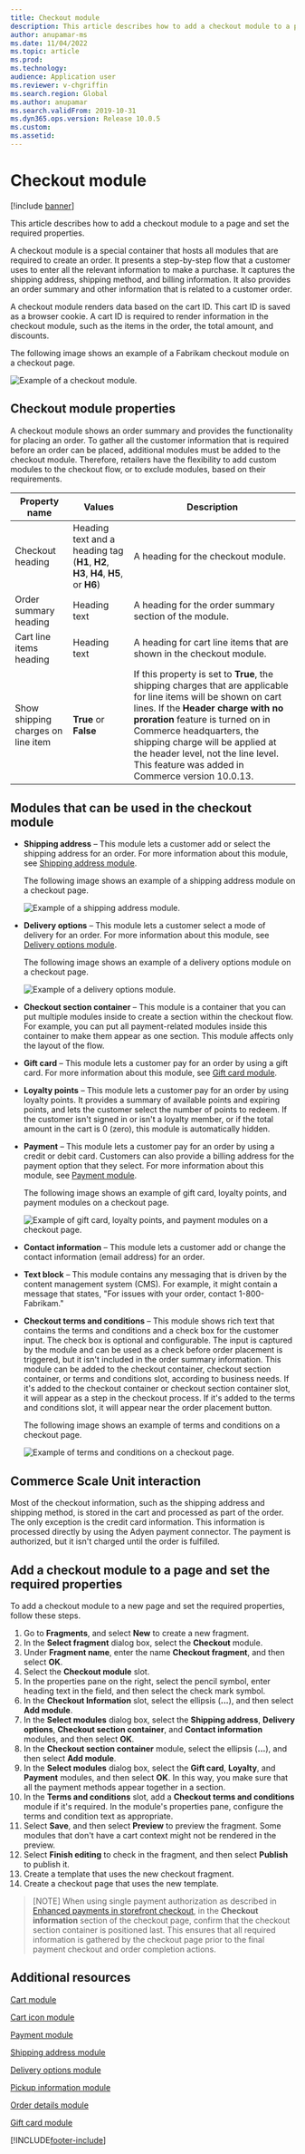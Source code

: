 ```yaml
---
title: Checkout module
description: This article describes how to add a checkout module to a page and set the required properties.
author: anupamar-ms
ms.date: 11/04/2022
ms.topic: article
ms.prod: 
ms.technology: 
audience: Application user
ms.reviewer: v-chgriffin
ms.search.region: Global
ms.author: anupamar
ms.search.validFrom: 2019-10-31
ms.dyn365.ops.version: Release 10.0.5
ms.custom: 
ms.assetid: 
---
```


# Checkout module

[!include [banner](includes/banner.md)]

This article describes how to add a checkout module to a page and set the required properties.

A checkout module is a special container that hosts all modules that are required to create an order. It presents a step-by-step flow that a customer uses to enter all the relevant information to make a purchase. It captures the shipping address, shipping method, and billing information. It also provides an order summary and other information that is related to a customer order.

A checkout module renders data based on the cart ID. This cart ID is saved as a browser cookie. A cart ID is required to render information in the checkout module, such as the items in the order, the total amount, and discounts. 

The following image shows an example of a Fabrikam checkout module on a checkout page.

![Example of a checkout module.](./media/Checkout.PNG)

## Checkout module properties

A checkout module shows an order summary and provides the functionality for placing an order. To gather all the customer information that is required before an order can be placed, additional modules must be added to the checkout module. Therefore, retailers have the flexibility to add custom modules to the checkout flow, or to exclude modules, based on their requirements.

| Property name | Values | Description |
|----------------|--------|-------------|
| Checkout heading | Heading text and a heading tag (**H1**, **H2**, **H3**, **H4**, **H5**, or **H6**) | A heading for the checkout module. |
| Order summary heading | Heading text | A heading for the order summary section of the module. |
| Cart line items heading | Heading text | A heading for cart line items that are shown in the checkout module. |
| Show shipping charges on line item | **True** or **False** | If this property is set to **True**, the shipping charges that are applicable for line items will be shown on cart lines. If the **Header charge with no proration** feature is turned on in Commerce headquarters, the shipping charge will be applied at the header level, not the line level. This feature was added in Commerce version 10.0.13. |

## Modules that can be used in the checkout module

- **Shipping address** – This module lets a customer add or select the shipping address for an order. For more information about this module, see [Shipping address module](ship-address-module.md).

    The following image shows an example of a shipping address module on a checkout page.

    ![Example of a shipping address module.](./media/ecommerce-shippingaddress.PNG)

- **Delivery options** – This module lets a customer select a mode of delivery for an order. For more information about this module, see [Delivery options module](delivery-options-module.md).

    The following image shows an example of a delivery options module on a checkout page.
 
    ![Example of a delivery options module.](./media/ecommerce-deliveryoptions.PNG)

- **Checkout section container** – This module is a container that you can put multiple modules inside to create a section within the checkout flow. For example, you can put all payment-related modules inside this container to make them appear as one section. This module affects only the layout of the flow.

- **Gift card** – This module lets a customer pay for an order by using a gift card. For more information about this module, see [Gift card module](add-giftcard.md).

- **Loyalty points** – This module lets a customer pay for an order by using loyalty points. It provides a summary of available points and expiring points, and lets the customer select the number of points to redeem. If the customer isn't signed in or isn't a loyalty member, or if the total amount in the cart is 0 (zero), this module is automatically hidden.

- **Payment** – This module lets a customer pay for an order by using a credit or debit card. Customers can also provide a billing address for the payment option that they select. For more information about this module, see [Payment module](payment-module.md).

    The following image shows an example of gift card, loyalty points, and payment modules on a checkout page.

    ![Example of gift card, loyalty points, and payment modules on a checkout page.](./media/ecommerce-payments.PNG)

- **Contact information** – This module lets a customer add or change the contact information (email address) for an order.

- **Text block** – This module contains any messaging that is driven by the content management system (CMS). For example, it might contain a message that states, "For issues with your order, contact 1-800-Fabrikam." 

- **Checkout terms and conditions** – This module shows rich text that contains the terms and conditions and a check box for the customer input. The check box is optional and configurable. The input is captured by the module and can be used as a check before order placement is triggered, but it isn't included in the order summary information. This module can be added to the checkout container, checkout section container, or terms and conditions slot, according to business needs. If it's added to the checkout container or checkout section container slot, it will appear as a step in the checkout process. If it's added to the terms and conditions slot, it will appear near the order placement button.

    The following image shows an example of terms and conditions on a checkout page.

    ![Example of terms and conditions on a checkout page.](./media/ecommerce-checkout-terms.PNG)

## Commerce Scale Unit interaction

Most of the checkout information, such as the shipping address and shipping method, is stored in the cart and processed as part of the order. The only exception is the credit card information. This information is processed directly by using the Adyen payment connector. The payment is authorized, but it isn't charged until the order is fulfilled.

## Add a checkout module to a page and set the required properties

To add a checkout module to a new page and set the required properties, follow these steps.

1. Go to **Fragments**, and select **New** to create a new fragment.
1. In the **Select fragment** dialog box, select the **Checkout** module.
1. Under **Fragment name**, enter the name **Checkout fragment**, and then select **OK**.
1. Select the **Checkout module** slot.
1. In the properties pane on the right, select the pencil symbol, enter heading text in the field, and then select the check mark symbol.
1. In the **Checkout Information** slot, select the ellipsis (**...**), and then select **Add module**.
1. In the **Select modules** dialog box, select the **Shipping address**, **Delivery options**, **Checkout section container**, and **Contact information** modules, and then select **OK**.
1. In the **Checkout section container** module, select the ellipsis (**...**), and then select **Add module**.
1. In the **Select modules** dialog box, select the **Gift card**, **Loyalty**, and **Payment** modules, and then select **OK**. In this way, you make sure that all the payment methods appear together in a section.
1. In the **Terms and conditions** slot, add a **Checkout terms and conditions** module if it's required. In the module's properties pane, configure the terms and condition text as appropriate.
1. Select **Save**, and then select **Preview** to preview the fragment. Some modules that don't have a cart context might not be rendered in the preview.
1. Select **Finish editing** to check in the fragment, and then select **Publish** to publish it.
1. Create a template that uses the new checkout fragment.
1. Create a checkout page that uses the new template.

> [NOTE]
> When using single payment authorization as described in [Enhanced payments in storefront checkout](./dev-itpro/enhanced-sca.md), in the **Checkout information** section of the checkout page, confirm that the checkout section container is positioned last. This ensures that all required information is gathered by the checkout page prior to the final payment checkout and order completion actions. 

## Additional resources

[Cart module](add-cart-module.md)

[Cart icon module](cart-icon-module.md)

[Payment module](payment-module.md)

[Shipping address module](ship-address-module.md)

[Delivery options module](delivery-options-module.md)

[Pickup information module](pickup-info-module.md)

[Order details module](order-confirmation-module.md)

[Gift card module](add-giftcard.md)


[!INCLUDE[footer-include](../includes/footer-banner.md)]
